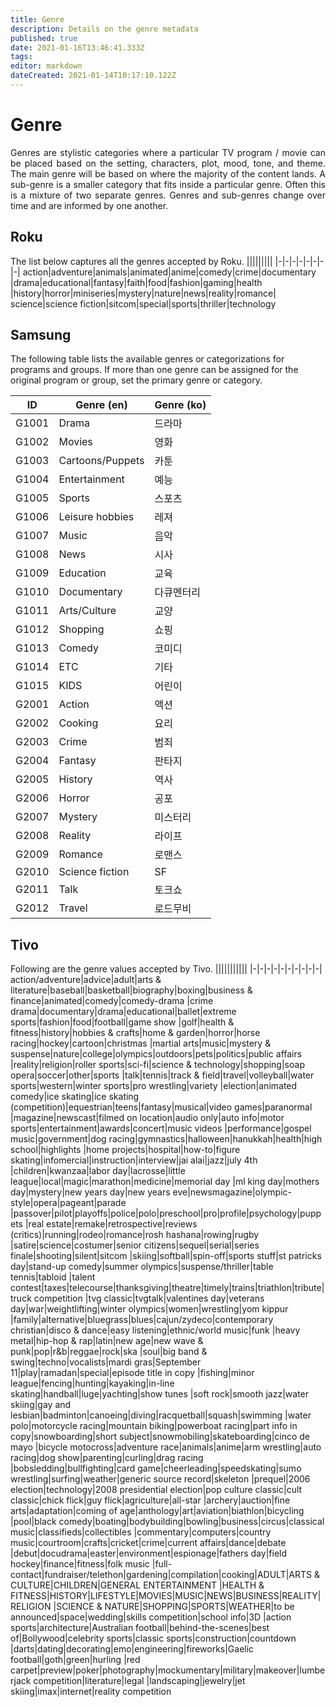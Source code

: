 ```yaml
---
title: Genre
description: Details on the genre metadata
published: true
date: 2021-01-16T13:46:41.333Z
tags: 
editor: markdown
dateCreated: 2021-01-14T10:17:10.122Z
---
```


# Genre
<p align="justify">
Genres are stylistic categories where a particular TV program / movie can be placed based on the setting, characters, plot, mood, tone, and theme. The main genre will be based on where the majority of the content lands. A sub-genre is a smaller category that fits inside a particular genre. Often this is a mixture of two separate genres. Genres and sub-genres change over time and are informed by one another.
</p>

## Roku

The list below captures all the genres accepted by Roku.
|||||||||
|-|-|-|-|-|-|-|-|
action|adventure|animals|animated|anime|comedy|crime|documentary
|drama|educational|fantasy|faith|food|fashion|gaming|health
|history|horror|miniseries|mystery|nature|news|reality|romance|
science|science fiction|sitcom|special|sports|thriller|technology


## Samsung
<p aling="justify">
The following table lists the available genres or categorizations for programs and groups. If
more than one genre can be assigned for the original program or group, set the primary
genre or category.
</p>

ID|Genre (en)|Genre (ko)
|-|-|-|
G1001|Drama|드라마
G1002|Movies|영화
G1003|Cartoons/Puppets|카툰
G1004|Entertainment|예능
G1005|Sports|스포츠
G1006|Leisure hobbies|레져
G1007|Music|음악
G1008|News|시사
G1009|Education|교육
G1010|Documentary|다큐멘터리
G1011|Arts/Culture|교양
G1012|Shopping|쇼핑
G1013|Comedy|코미디
G1014|ETC|기타
G1015|KIDS|어린이
G2001|Action|액션
G2002|Cooking|요리
G2003|Crime|범죄
G2004|Fantasy|판타지
G2005|History|역사
G2006|Horror|공포
G2007|Mystery|미스터리
G2008|Reality|라이프
G2009|Romance|로맨스
G2010|Science fiction|SF
G2011|Talk|토크쇼
G2012|Travel|로드무비

## Tivo
Following are the genre values accepted by Tivo.
|||||||||||
|-|-|-|-|-|-|-|-|-|-|
action/adventure|advice|adult|arts &amp; literature|baseball|basketball|biography|boxing|business &amp; finance|animated|comedy|comedy-drama
|crime drama|documentary|drama|educational|ballet|extreme sports|fashion|food|football|game show
|golf|health &amp; fitness|history|hobbies &amp; crafts|home &amp; garden|horror|horse racing|hockey|cartoon|christmas
|martial arts|music|mystery &amp; suspense|nature|college|olympics|outdoors|pets|politics|public affairs
|reality|religion|roller sports|sci-fi|science &amp; technology|shopping|soap opera|soccer|other|sports
|talk|tennis|track &amp; field|travel|volleyball|water sports|western|winter sports|pro wrestling|variety
|election|animated comedy|ice skating|ice skating (competition)|equestrian|teens|fantasy|musical|video games|paranormal
|magazine|newscast|filmed on location|audio only|auto info|motor sports|entertainment|awards|concert|music videos
|performance|gospel music|government|dog racing|gymnastics|halloween|hanukkah|health|high school|highlights
|home projects|hospital|how-to|figure skating|infomercial|instruction|interview|jai alai|jazz|july 4th
|children|kwanzaa|labor day|lacrosse|little league|local|magic|marathon|medicine|memorial day
|ml king day|mothers day|mystery|new years day|new years eve|newsmagazine|olympic-style|opera|pageant|parade
|passover|pilot|playoffs|police|polo|preschool|pro|profile|psychology|puppets
|real estate|remake|retrospective|reviews (critics)|running|rodeo|romance|rosh hashana|rowing|rugby
|satire|science|costumer|senior citizens|sequel|serial|series finale|shooting|silent|sitcom
|skiing|softball|spin-off|sports stuff|st patricks day|stand-up comedy|summer olympics|suspense/thriller|table tennis|tabloid
|talent contest|taxes|telecourse|thanksgiving|theatre|timely|trains|triathlon|tribute|truck competition
|tvg classic|tvgtalk|valentines day|veterans day|war|weightlifting|winter olympics|women|wrestling|yom kippur
|family|alternative|bluegrass|blues|cajun/zydeco|contemporary christian|disco &amp; dance|easy listening|ethnic/world music|funk
|heavy metal|hip-hop &amp; rap|latin|new age|new wave &amp; punk|pop|r&amp;b|reggae|rock|ska
|soul|big band &amp; swing|techno|vocalists|mardi gras|September 11|play|ramadan|special|episode title in copy
|fishing|minor league|fencing|hunting|kayaking|in-line skating|handball|luge|yachting|show tunes
|soft rock|smooth jazz|water skiing|gay and lesbian|badminton|canoeing|diving|racquetball|squash|swimming
|water polo|motorcycle racing|mountain biking|powerboat racing|part info in copy|snowboarding|short subject|snowmobiling|skateboarding|cinco de mayo
|bicycle motocross|adventure race|animals|anime|arm wrestling|auto racing|dog show|parenting|curling|drag racing
|bobsledding|bullfighting|card game|cheerleading|speedskating|sumo wrestling|surfing|weather|generic source record|skeleton
|prequel|2006 election|technology|2008 presidential election|pop culture classic|cult classic|chick flick|guy flick|agriculture|all-star
|archery|auction|fine arts|adaptation|coming of age|anthology|art|aviation|biathlon|bicycling
|pool|black comedy|boating|bodybuilding|bowling|business|circus|classical music|classifieds|collectibles
|commentary|computers|country music|courtroom|crafts|cricket|crime|current affairs|dance|debate
|debut|docudrama|easter|environment|espionage|fathers day|field hockey|finance|fitness|folk music
|full-contact|fundraiser/telethon|gardening|compilation|cooking|ADULT|ARTS &amp; CULTURE|CHILDREN|GENERAL ENTERTAINMENT
|HEALTH &amp; FITNESS|HISTORY|LIFESTYLE|MOVIES|MUSIC|NEWS|BUSINESS|REALITY|RELIGION
|SCIENCE &amp; NATURE|SHOPPING|SPORTS|WEATHER|to be announced|space|wedding|skills competition|school info|3D
|action sports|architecture|Australian football|behind-the-scenes|best of|Bollywood|celebrity sports|classic sports|construction|countdown
|darts|dating|decorating|emo|engineering|fireworks|Gaelic football|goth|green|hurling
|red carpet|preview|poker|photography|mockumentary|military|makeover|lumberjack competition|literature|legal
|landscaping|jewelry|jet skiing|imax|internet|reality competition